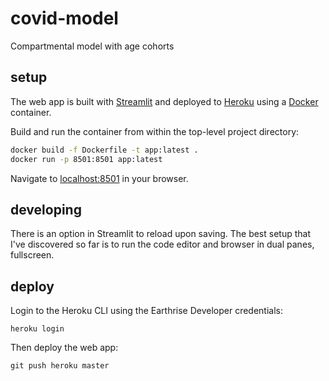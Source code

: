 # covid-model
Compartmental model with age cohorts

## setup

The web app is built with [Streamlit](https://www.streamlit.io) and deployed to [Heroku](https://www.heroku.com/) using a [Docker](https://www.docker.com/) container.

Build and run the container from within the top-level project directory:

```bash
docker build -f Dockerfile -t app:latest .
docker run -p 8501:8501 app:latest
```

Navigate to [localhost:8501](http://localhost:8501/) in your browser.

## developing
There is an option in Streamlit to reload upon saving. The best setup that I've discovered so far is to run the code editor and browser in dual panes, fullscreen.

## deploy

Login to the Heroku CLI using the Earthrise Developer credentials:

```
heroku login
```

Then deploy the web app:

```
git push heroku master
```
